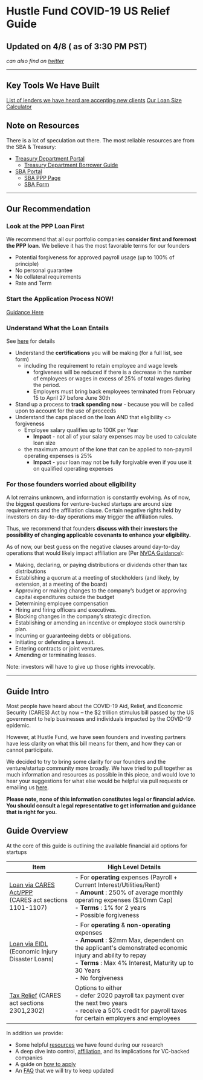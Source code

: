 # Hustle Fund COVID-19 US Relief Guide

## Updated on 4/8 ( as of 3:30 PM PST)

_can also find on [twitter](https://twitter.com/will_bricker)_

----

## Key Tools We Have Built

[List of lenders we have heard are accepting new clients](https://docs.google.com/spreadsheets/d/1wHQrkf0ElDVnEEWJOahr3E6eMsxyZIvPRrpMdjlr37g/edit#gid=0)
[Our Loan Size Calculator](https://drive.google.com/file/d/18QFwIxmjKlZsh7OXLH82yMNHOEIFmFap/view?usp=sharing)

## Note on Resources

There is a lot of speculation out there. The most reliable resources are from the SBA & Treasury:

- [Treasury Department Portal](https://home.treasury.gov/policy-issues/top-priorities/cares-act/assistance-for-small-businesses)
  - [Treasury Department Borrower Guide](https://home.treasury.gov/system/files/136/PPP%20Borrower%20Information%20Fact%20Sheet.pdf)
- [SBA Portal](https://www.sba.gov/disaster-assistance/coronavirus-covid-19)
  - [SBA PPP Page](https://www.sba.gov/funding-programs/loans/coronavirus-relief-options/paycheck-protection-program-ppp)
  - [SBA Form](https://www.sba.gov/sites/default/files/2020-04/PPP%20Borrower%20Application%20Form.pdf)
  
----

## Our Recommendation

### Look at the PPP Loan First

We recommend that all our portfolio companies __consider first and foremost the PPP loan__. We believe it has the most favorable terms for our founders

- Potential forgiveness for approved payroll usage (up to 100% of principle)
- No personal guarantee
- No collateral requirements
- Rate and Term

### Start the Application Process NOW!

[Guidance Here](A3-Application%20Guidance.md)

### Understand What the Loan Entails

See [here](1-Loan_PPP.md) for details

- Understand the __certifications__ you will be making (for a full list, see form)
  - including the requirement to retain employee and wage levels
    - forgiveness  will be reduced if there is a decrease in the number of employees or wages in excess of 25% of total wages during the period.
    - Employers must bring back employees terminated from February 15 to April 27 before June 30th
- Stand up a process to __track spending now__ - because you will be called upon to account for the use of proceeds
- Understand the caps placed on the loan AND that eligibility <> forgiveness
  - Employee salary qualifies up to 100K per Year
    - __Impact__ - not all of your salary expenses may be used to calculate loan size
  - the maximum amount of the lone that can be applied to non-payroll operating expenses is 25%
    - __Impact__ -  your loan may not be fully forgivable even if you use it on qualified operating expenses

### For those founders worried about eligibility

A lot remains unknown, and information is constantly evolving. As of now, the biggest questions for venture-backed startups are around size requirements and the affiliation clause. Certain negative rights held by investors on day-to-day operations may trigger the affiliation rules.

Thus, we recommend that founders __discuss with their investors the possibility of changing applicable covenants to enhance your eligibility.__

As of now, our best guess on the negative clauses around day-to-day operations that would likely impact affiliation are (Per [NVCA Guidance](https://nvca.org/wp-content/uploads/2020/03/VC-SBA-Lending-and-Affiliation-Guidance-for-SBA-Loan-Programs.pdf)):

- Making, declaring, or paying distributions or dividends other than tax distributions
- Establishing a quorum at a meeting of stockholders (and likely, by extension, at a meeting of the board)
- Approving or making changes to the company’s budget or approving capital expenditures outside the budget
- Determining employee compensation
- Hiring and firing officers and executives.
- Blocking changes in the company’s strategic direction.
- Establishing or amending an incentive or employee stock ownership plan.
- Incurring or guaranteeing debts or obligations.
- Initiating or defending a lawsuit.
- Entering contracts or joint ventures.
- Amending or terminating leases.

Note: investors will have to give up those rights irrevocably.

----

## Guide Intro

Most people have heard about the  COVID-19 Aid, Relief, and Economic Security (CARES) Act by now – the $2 trillion stimulus bill passed by the US government to help businesses and individuals impacted by the COVID-19 epidemic.

However, at Hustle Fund, we have seen founders and investing partners have less clarity on what this bill means for them, and how they can or cannot participate.

 We decided to try to bring some clarity for our founders and the venture/startup community more broadly. We have tried to pull together as much information and resources as possible in this piece, and would love to hear your suggestions for what else would be helpful via pull requests or emailing us [here](mailto:deals@hustlefund.vc).

__Please note, none of this information constitutes legal or financial advice. You should consult a legal representative to get information and guidance that is right for you.__

## Guide Overview

At the core of this guide is outlining the available financial aid options for startups

| **Item** | **High Level Details** |
| --- | --- |
| [Loan via CARES Act/PPP](1-Loan_PPP.md) <br/> (CARES act sections 1101-1107) | - For **operating** expenses (Payroll + Current Interest/Utilities/Rent) <br/>- **Amount** : 250% of average monthly operating expenses ($10mm Cap) <br/> - **Terms** : 1% for 2 years <br/> - Possible forgiveness |
| [Loan via EIDL](2-Loan_EIDL.md) (Economic Injury Disaster Loans) | - For **operating** &amp; **non-operating** expenses <br/> - **Amount** : $2mm Max, dependent on the applicant's demonstrated economic injury and ability to repay <br/> - **Terms** : Max 4% Interest, Maturity up to 30 Years <br/> - No forgiveness |
| [Tax Relief](3-Tax_Relief.md) (CARES act sections 2301,2302) | Options to either <br/> - defer 2020 payroll tax payment over the next two years <br/> - receive a 50% credit for payroll taxes for certain employers and employees |

In addition we provide:

- Some helpful [resources](A1-Resources.md) we have found during our research
- A deep dive into control, [affiliation](A2-Affiliation_Control.md), and its implications for VC-backed companies
- A guide on [how to apply](A3-Application%20Guidance.md)
- An [FAQ](A4-FAQ.md) that we will try to keep updated
